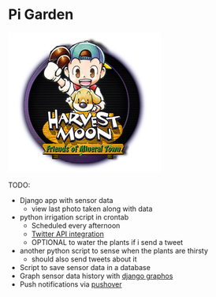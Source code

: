 # Pi Garden

![Harvest moon logo](harvest-moon-logo.jpg)

TODO:
* Django app with sensor data
    * view last photo taken along with data
* python irrigation script in crontab
    * Scheduled every afternoon
    * [Twitter API integration](https://github.com/bear/python-twitter)
    * OPTIONAL to water the plants if i send a tweet
* another python script to sense when the plants are thirsty
    * should also send tweets about it
* Script to save sensor data in a database
* Graph sensor data history with [django graphos](https://github.com/agiliq/django-graphos)
* Push notifications via [pushover](https://pushover.net/)

